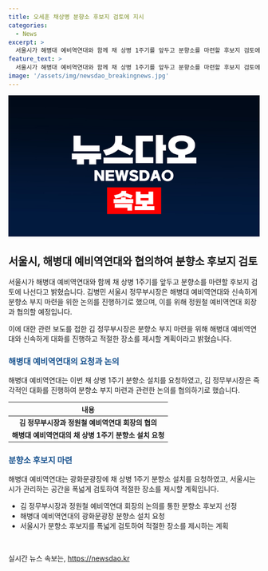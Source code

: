 ```yaml
---
title: 오세훈 채상병 분향소 후보지 검토에 지시
categories:
  - News
excerpt: >
  서울시가 해병대 예비역연대와 함께 채 상병 1주기를 앞두고 분향소를 마련할 후보지 검토에 나섰다. 김병민 서울시 정무부시장이 다가오는 분향소 마련을 위해 해병대 예비역연대와 신속하게 대화하고 분향소 부지를 마련할 것을 계획하고 있다. 지난 4일 해병대 예비역연대의 요청으로 채 상병 1주기 분향소 설치를 검토 중인 시는 공간을 폭넓게 검토하고 적절한 장소를 제시할 예정이다.
feature_text: >
  서울시가 해병대 예비역연대와 함께 채 상병 1주기를 앞두고 분향소를 마련할 후보지 검토에 나섰다. 김병민 서울시 정무부시장이 다가오는 분향소 마련을 위해 해병대 예비역연대와 신속하게 대화하고 분향소 부지를 마련할 것을 계획하고 있다. 지난 4일 해병대 예비역연대의 요청으로 채 상병 1주기 분향소 설치를 검토 중인 시는 공간을 폭넓게 검토하고 적절한 장소를 제시할 예정이다.
image: '/assets/img/newsdao_breakingnews.jpg'
---
```


<p><img src="/assets/img/newsdao_breakingnews.jpg" alt="firstkoreanews 속보" /></p>

<h2 data-ke-size="size26">서울시, 해병대 예비역연대와 협의하여 분향소 후보지 검토</h2>

<p>서울시가 해병대 예비역연대와 함께 채 상병 1주기를 앞두고 분향소를 마련할 후보지 검토에 나선다고 밝혔습니다. 김병민 서울시 정무부시장은 해병대 예비역연대와 신속하게 분향소 부지 마련을 위한 논의를 진행하기로 했으며, 이를 위해 정원철 예비역연대 회장과 협의할 예정입니다.</p>

<p data-ke-size="size16">이에 대한 관련 보도를 접한 김 정무부시장은 분향소 부지 마련을 위해 해병대 예비역연대와 신속하게 대화를 진행하고 적절한 장소를 제시할 계획이라고 밝혔습니다.</p>

<h3><b><span style="color: #1a5490;">해병대 예비역연대의 요청과 논의</span></b></h3>

<p>해병대 예비역연대는 이번 채 상병 1주기 분향소 설치를 요청하였고, 김 정무부시장은 즉각적인 대화를 진행하여 분향소 부지 마련과 관련한 논의를 협의하기로 했습니다.</p>

<table>
<thead>
<tr>
<th style="text-align: center;">내용</th>
</tr>
</thead>
<tbody>
<tr>
<td style="text-align: center; height: 17px;"><b>김 정무부시장과 정원철 예비역연대 회장의 협의</b></td>
</tr>
<tr>
<td style="text-align: center; height: 17px;"><b>해병대 예비역연대의 채 상병 1주기 분향소 설치 요청</b></td>
</tr>
</tbody>
</table>

<h3><b><span style="color: #1a5490;">분향소 후보지 마련</span></b></h3>

<p>해병대 예비역연대는 광화문광장에 채 상병 1주기 분향소 설치를 요청하였고, 서울시는 시가 관리하는 공간을 폭넓게 검토하여 적절한 장소를 제시할 계획입니다.</p>

<ul>
<li>김 정무부시장과 정원철 예비역연대 회장의 논의를 통한 분향소 후보지 선정</li>
<li>해병대 예비역연대의 광화문광장 분향소 설치 요청</li>
<li>서울시가 분향소 후보지를 폭넓게 검토하여 적절한 장소를 제시하는 계획</li>
</ul>

<p data-ke-size="size16">&nbsp;</p>
실시간 뉴스 속보는, <a href="https://newsdao.kr" rel="dofollow">https://newsdao.kr</a>


